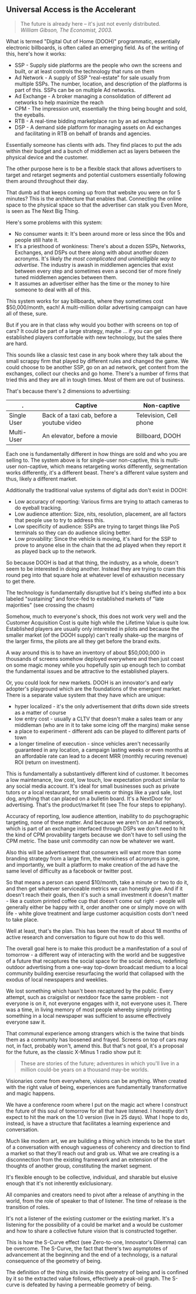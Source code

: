 ## Universal Access is the Accelerant

> The future is already here – it's just not evenly distributed.  
*William Gibson, The Economist, 2003.*

What is termed "Digital Out of Home (DOOH)" programmatic, essentially electronic billboards, is often called an emerging field. As of the writing of this, here's how it works:

 * SSP - Supply side platforms are the people who own the screens and built, or at least controls the technology that runs on them
 * Ad Network - A supply of SSP "real-estate" for sale usually from multiple SSPs. The number, location, and description of the platforms is part of this. SSPs can be on multiple Ad networks. 
 * Ad Exchange - A broker managing a consolidation of different ad networks to help maximize the reach
 * CPM - The impression unit, essentially the thing being bought and sold, the eyeballs.
 * RTB - A real-time bidding marketplace run by an ad exchange
 * DSP - A demand side platform for managing assets on Ad exchanges and facilitating in RTB on behalf of brands and agencies.

Essentially someone has clients with ads. They find places to put the ads within their budget and a bunch of middlemen act as layers between the physical device and the customer.

The other purpose here is to be a flexible stack that allows advertisers to target and retarget segments and potential customers essentially following them around throughout their day.

That dumb ad that keeps coming up from that website you were on for 5 minutes? This is the architecture that enables that.  Connecting the online space to the physical space so that the advertiser can stalk you Even More, is seen as The Next Big Thing.

Here's some problems with this system:

 * No consumer wants it: It's been around more or less since the 90s and people still hate it.
 * It's a priesthood of wonkiness: There's about a dozen SSPs, Networks, Exchanges, and DSPs out there along with about another dozen acronyms. It's likely *the most complicated and unintelligible way to advertise*. The industry is awash in middlemen agencies that exist between every step and sometimes even a second tier of more finely tuned middlemen agencies between them.
 * It assumes an advertiser either has the time or the money to hire someone to deal with all of this.

This system works for say billboards, where they sometimes cost $50,000/month, each!  A multi-million dollar advertising campaign can have all of these, sure.

But if you are in that class why would you bother with screens on top of cars? It could be part of a large strategy, maybe ... if you can get established players comfortable with new technology, but the sales there are hard. 

This sounds like a classic test case in any book where they talk about the small scrappy firm that played by different rules and changed the game. We could choose to be another SSP, go on an ad network, get content from the exchanges, collect our checks and go home.  There's a number of firms that tried this and they are all in tough times. Most of them are out of business. 

That's because there's 2 dimensions to advertising:

| . | Captive | Non-captive |
| --- | --- | --- |
| Single User | Back of a taxi cab, before a youtube video | Television, Cell phone |
| Multi-User | An elevator, before a movie | Billboard, DOOH |

Each one is fundamentally different in how things are sold and who you are selling to. The system above is for single-user non-captive, this is multi-user non-captive, which means retargeting works differently, segmentation works differently, it's a different beast.  There's a different value system and thus, likely a different market.

Additionally the traditional value systems of digital ads don't exist in DOOH:

 * Low accuracy of reporting: Various firms are trying to attach cameras to do eyeball tracking.
 * Low audience attention: Size, nits, resolution, placement, are all factors that people use to try to address this.
 * Low specificity of audience: SSPs are trying to target things like PoS terminals so they can do audience slicing better.
 * Low provability: Since the vehicle is moving, it's hard for the SSP to prove to anyone else in the chain that the ad played when they report it as played back up to the network.

So because DOOH is bad at that thing, the industry, as a whole, doesn't seem to be interested in doing another. Instead they are trying to cram this round peg into that square hole at whatever level of exhaustion necessary to get there.

The technology is fundamentally disruptive but it's being stuffed into a box labeled "sustaining" and force-fed to established markets of "late majorities" (see crossing the chasm)

Somehow, much to everyone's shock, this does not work very well and the Customer Acquisition Cost is quite high while the Lifetime Value is quite low.  Established players are usually only interested in pilots and because the smaller market (of the DOOH supply) can't really shake-up the margins of the larger firms, the pilots are all they get before the brand exits.

A way around this is to have an inventory of about $50,000,000 in thousands of screens somehow deployed everywhere and then just coast on some magic money while you hopefully spin up enough tech to combat the fundamental issues and be attractive to the established players.

Or, you could look for new markets.  DOOH is an innovator's and early adopter's playground which are the foundations of the emerg*ent* market. There is a separate value system that they have which are unique:

 * hyper localized - it's the only advertisement that drifts down side streets as a matter of course
 * low entry cost - usually a CLTV that doesn't make a sales team or any middleman (who are in it to take some icing off the margins) make sense
 * a place to experiment - different ads can be played to different parts of town 
 * a longer timeline of execution - since vehicles aren't necessarily guaranteed in any location, a campaign lasting weeks or even months at an affordable rate can lead to a decent MRR (monthly recuring revenue) ROI (return on investment).

This is fundamentally a substantively different kind of customer. It becomes a low maintenance, low cost, low touch, low expectation product similar to any social media account.  It's ideal for small businesses such as private tutors or a local restaurant, for small events or things like a yard sale, lost dog, anything that can placed on a bulletin board.  It's a NextDoor for advertising. That's the product/market fit (see The four steps to epiphany).

Accuracy of reporting, low audience attention, inability to do psychographic targeting, none of these matter. And because we aren't on an Ad network, which is part of an exchange interfaced through DSPs we don't need to hit the kind of CPM provability targets because we don't have to sell using the CPM metric. The base unit commodity can now be whatever we want.

Also this will be advertisement that consumers will want more than some branding strategy from a large firm, the wonkiness of acronyms is gone, and importantly, we built a platform to make creation of the ad have the same level of difficulty as a facebook or twitter post.

So that means a person can spend $10/month, take a minute or two to do it, and then get whatever serviceable metrics we can honestly give. And if it doesn't reach their goals, then it's such a small investment it doesn't matter - like a custom printed coffee cup that doesn't come out right - people will generally either be happy with it, order another one or simply move on with life - white glove treatment and large customer acquisition costs don't need to take place.

Well at least, that's the plan. This has been the result of about 18 months of active research and conversation to figure out how to do this well. 

The overall goal here is to make this product be a manifestation of a soul of tomorrow - a different way of interacting with the world and be suggestive of a future that recaptures the social space for the social demos, redefining outdoor advertising from a one-way top-down broadcast medium to a local community building exercise resurfacing the world that collapsed with the exodus of local newspapers and weeklies.

We lost something which hasn't been recaptured by the public. Every attempt, such as craigslist or nextdoor face the same problem - not everyone is on it, not everyone engages with it, not everyone uses it.  There was a time, in living memory of most people whereby simply printing something in a local newspaper was sufficient to assume effectively everyone saw it.

That communal experience among strangers which is the twine that binds them as a community has loosened and frayed.  Screens on top of cars may not, in fact, probably won't, amend this. But that's not goal, it's a proposal for the future, as the classic X-Minus 1 radio show put it:

> These are stories of the future; adventures in which you'll live in a million could-be years on a thousand may-be worlds.

Visionaries come from everywhere, visions can be anything. When created with the right value of being, experiences are fundamentally transformative and magic happens.

We have a conference room where I put on the magic act where I construct the future of this soul of tomorrow for all that have listened. I honestly don't expect to hit the mark on the 1.0 version (live in 25 days). What I hope to do, instead, is have a structure that facilitates a learning experience and conversation. 

Much like modern art, we are building a thing which intends to be the start of a conversation with enough vagueness of coherency and direction to find a market so that they'll reach out and grab us.  What we are creating is a disconnection from the existing framework and an extension of the thoughts of another group, constituting the market segment.

It's flexible enough to be collective, individual, and sharable but elusive enough that it's not inherently exlclusionary. 

All companies and creators need to pivot after a release of anything in the world, from the role of speaker to that of listener. The time of release is the transition of roles.

It's not a listener of the existing customer or the existing market. It's a listening for the possibility of a could be market and a would be customer and how to share a collective future vision that is constructed together.

This is how the S-Curve effect (see Zero-to-one, Innovator's Dilemma) can be overcome. The S-Curve, the fact that there's two asymptotes of advancement at the beginning and the end of a technology, is a natural consequence of the geometry of being.

The definition of the thing sits inside this geometry of being and is confined by it so the extracted value follows, effectively a peak-oil graph.  The S-curve is defeated by having a permeable geometry of being.
